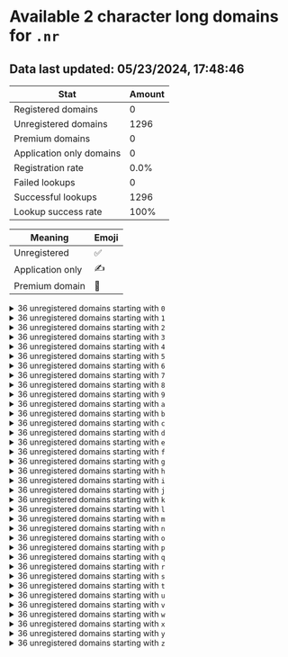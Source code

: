 # Available 2 character long domains for `.nr`

## Data last updated: 05/23/2024, 17:48:46

|Stat|Amount|
|--|--|
|Registered domains|0|
|Unregistered domains|1296|
|Premium domains|0|
|Application only domains|0|
|Registration rate|0.0%|
|Failed lookups|0|
|Successful lookups|1296|
|Lookup success rate|100%|


|Meaning|Emoji|
|--|--|
|Unregistered|:white_check_mark:|
|Application only|:writing_hand:|
|Premium domain|:gem:|

<details>
<summary>36 unregistered domains starting with <bold><code>0</code></bold></summary>

|Type|Domain|
|--|--|
|:white_check_mark:|`00.nr`|
|:white_check_mark:|`01.nr`|
|:white_check_mark:|`02.nr`|
|:white_check_mark:|`03.nr`|
|:white_check_mark:|`04.nr`|
|:white_check_mark:|`05.nr`|
|:white_check_mark:|`06.nr`|
|:white_check_mark:|`07.nr`|
|:white_check_mark:|`08.nr`|
|:white_check_mark:|`09.nr`|
|:white_check_mark:|`0a.nr`|
|:white_check_mark:|`0b.nr`|
|:white_check_mark:|`0c.nr`|
|:white_check_mark:|`0d.nr`|
|:white_check_mark:|`0e.nr`|
|:white_check_mark:|`0f.nr`|
|:white_check_mark:|`0g.nr`|
|:white_check_mark:|`0h.nr`|
|:white_check_mark:|`0i.nr`|
|:white_check_mark:|`0j.nr`|
|:white_check_mark:|`0k.nr`|
|:white_check_mark:|`0l.nr`|
|:white_check_mark:|`0m.nr`|
|:white_check_mark:|`0n.nr`|
|:white_check_mark:|`0o.nr`|
|:white_check_mark:|`0p.nr`|
|:white_check_mark:|`0q.nr`|
|:white_check_mark:|`0r.nr`|
|:white_check_mark:|`0s.nr`|
|:white_check_mark:|`0t.nr`|
|:white_check_mark:|`0u.nr`|
|:white_check_mark:|`0v.nr`|
|:white_check_mark:|`0w.nr`|
|:white_check_mark:|`0x.nr`|
|:white_check_mark:|`0y.nr`|
|:white_check_mark:|`0z.nr`|
</details>
<details>
<summary>36 unregistered domains starting with <bold><code>1</code></bold></summary>

|Type|Domain|
|--|--|
|:white_check_mark:|`10.nr`|
|:white_check_mark:|`11.nr`|
|:white_check_mark:|`12.nr`|
|:white_check_mark:|`13.nr`|
|:white_check_mark:|`14.nr`|
|:white_check_mark:|`15.nr`|
|:white_check_mark:|`16.nr`|
|:white_check_mark:|`17.nr`|
|:white_check_mark:|`18.nr`|
|:white_check_mark:|`19.nr`|
|:white_check_mark:|`1a.nr`|
|:white_check_mark:|`1b.nr`|
|:white_check_mark:|`1c.nr`|
|:white_check_mark:|`1d.nr`|
|:white_check_mark:|`1e.nr`|
|:white_check_mark:|`1f.nr`|
|:white_check_mark:|`1g.nr`|
|:white_check_mark:|`1h.nr`|
|:white_check_mark:|`1i.nr`|
|:white_check_mark:|`1j.nr`|
|:white_check_mark:|`1k.nr`|
|:white_check_mark:|`1l.nr`|
|:white_check_mark:|`1m.nr`|
|:white_check_mark:|`1n.nr`|
|:white_check_mark:|`1o.nr`|
|:white_check_mark:|`1p.nr`|
|:white_check_mark:|`1q.nr`|
|:white_check_mark:|`1r.nr`|
|:white_check_mark:|`1s.nr`|
|:white_check_mark:|`1t.nr`|
|:white_check_mark:|`1u.nr`|
|:white_check_mark:|`1v.nr`|
|:white_check_mark:|`1w.nr`|
|:white_check_mark:|`1x.nr`|
|:white_check_mark:|`1y.nr`|
|:white_check_mark:|`1z.nr`|
</details>
<details>
<summary>36 unregistered domains starting with <bold><code>2</code></bold></summary>

|Type|Domain|
|--|--|
|:white_check_mark:|`20.nr`|
|:white_check_mark:|`21.nr`|
|:white_check_mark:|`22.nr`|
|:white_check_mark:|`23.nr`|
|:white_check_mark:|`24.nr`|
|:white_check_mark:|`25.nr`|
|:white_check_mark:|`26.nr`|
|:white_check_mark:|`27.nr`|
|:white_check_mark:|`28.nr`|
|:white_check_mark:|`29.nr`|
|:white_check_mark:|`2a.nr`|
|:white_check_mark:|`2b.nr`|
|:white_check_mark:|`2c.nr`|
|:white_check_mark:|`2d.nr`|
|:white_check_mark:|`2e.nr`|
|:white_check_mark:|`2f.nr`|
|:white_check_mark:|`2g.nr`|
|:white_check_mark:|`2h.nr`|
|:white_check_mark:|`2i.nr`|
|:white_check_mark:|`2j.nr`|
|:white_check_mark:|`2k.nr`|
|:white_check_mark:|`2l.nr`|
|:white_check_mark:|`2m.nr`|
|:white_check_mark:|`2n.nr`|
|:white_check_mark:|`2o.nr`|
|:white_check_mark:|`2p.nr`|
|:white_check_mark:|`2q.nr`|
|:white_check_mark:|`2r.nr`|
|:white_check_mark:|`2s.nr`|
|:white_check_mark:|`2t.nr`|
|:white_check_mark:|`2u.nr`|
|:white_check_mark:|`2v.nr`|
|:white_check_mark:|`2w.nr`|
|:white_check_mark:|`2x.nr`|
|:white_check_mark:|`2y.nr`|
|:white_check_mark:|`2z.nr`|
</details>
<details>
<summary>36 unregistered domains starting with <bold><code>3</code></bold></summary>

|Type|Domain|
|--|--|
|:white_check_mark:|`30.nr`|
|:white_check_mark:|`31.nr`|
|:white_check_mark:|`32.nr`|
|:white_check_mark:|`33.nr`|
|:white_check_mark:|`34.nr`|
|:white_check_mark:|`35.nr`|
|:white_check_mark:|`36.nr`|
|:white_check_mark:|`37.nr`|
|:white_check_mark:|`38.nr`|
|:white_check_mark:|`39.nr`|
|:white_check_mark:|`3a.nr`|
|:white_check_mark:|`3b.nr`|
|:white_check_mark:|`3c.nr`|
|:white_check_mark:|`3d.nr`|
|:white_check_mark:|`3e.nr`|
|:white_check_mark:|`3f.nr`|
|:white_check_mark:|`3g.nr`|
|:white_check_mark:|`3h.nr`|
|:white_check_mark:|`3i.nr`|
|:white_check_mark:|`3j.nr`|
|:white_check_mark:|`3k.nr`|
|:white_check_mark:|`3l.nr`|
|:white_check_mark:|`3m.nr`|
|:white_check_mark:|`3n.nr`|
|:white_check_mark:|`3o.nr`|
|:white_check_mark:|`3p.nr`|
|:white_check_mark:|`3q.nr`|
|:white_check_mark:|`3r.nr`|
|:white_check_mark:|`3s.nr`|
|:white_check_mark:|`3t.nr`|
|:white_check_mark:|`3u.nr`|
|:white_check_mark:|`3v.nr`|
|:white_check_mark:|`3w.nr`|
|:white_check_mark:|`3x.nr`|
|:white_check_mark:|`3y.nr`|
|:white_check_mark:|`3z.nr`|
</details>
<details>
<summary>36 unregistered domains starting with <bold><code>4</code></bold></summary>

|Type|Domain|
|--|--|
|:white_check_mark:|`40.nr`|
|:white_check_mark:|`41.nr`|
|:white_check_mark:|`42.nr`|
|:white_check_mark:|`43.nr`|
|:white_check_mark:|`44.nr`|
|:white_check_mark:|`45.nr`|
|:white_check_mark:|`46.nr`|
|:white_check_mark:|`47.nr`|
|:white_check_mark:|`48.nr`|
|:white_check_mark:|`49.nr`|
|:white_check_mark:|`4a.nr`|
|:white_check_mark:|`4b.nr`|
|:white_check_mark:|`4c.nr`|
|:white_check_mark:|`4d.nr`|
|:white_check_mark:|`4e.nr`|
|:white_check_mark:|`4f.nr`|
|:white_check_mark:|`4g.nr`|
|:white_check_mark:|`4h.nr`|
|:white_check_mark:|`4i.nr`|
|:white_check_mark:|`4j.nr`|
|:white_check_mark:|`4k.nr`|
|:white_check_mark:|`4l.nr`|
|:white_check_mark:|`4m.nr`|
|:white_check_mark:|`4n.nr`|
|:white_check_mark:|`4o.nr`|
|:white_check_mark:|`4p.nr`|
|:white_check_mark:|`4q.nr`|
|:white_check_mark:|`4r.nr`|
|:white_check_mark:|`4s.nr`|
|:white_check_mark:|`4t.nr`|
|:white_check_mark:|`4u.nr`|
|:white_check_mark:|`4v.nr`|
|:white_check_mark:|`4w.nr`|
|:white_check_mark:|`4x.nr`|
|:white_check_mark:|`4y.nr`|
|:white_check_mark:|`4z.nr`|
</details>
<details>
<summary>36 unregistered domains starting with <bold><code>5</code></bold></summary>

|Type|Domain|
|--|--|
|:white_check_mark:|`50.nr`|
|:white_check_mark:|`51.nr`|
|:white_check_mark:|`52.nr`|
|:white_check_mark:|`53.nr`|
|:white_check_mark:|`54.nr`|
|:white_check_mark:|`55.nr`|
|:white_check_mark:|`56.nr`|
|:white_check_mark:|`57.nr`|
|:white_check_mark:|`58.nr`|
|:white_check_mark:|`59.nr`|
|:white_check_mark:|`5a.nr`|
|:white_check_mark:|`5b.nr`|
|:white_check_mark:|`5c.nr`|
|:white_check_mark:|`5d.nr`|
|:white_check_mark:|`5e.nr`|
|:white_check_mark:|`5f.nr`|
|:white_check_mark:|`5g.nr`|
|:white_check_mark:|`5h.nr`|
|:white_check_mark:|`5i.nr`|
|:white_check_mark:|`5j.nr`|
|:white_check_mark:|`5k.nr`|
|:white_check_mark:|`5l.nr`|
|:white_check_mark:|`5m.nr`|
|:white_check_mark:|`5n.nr`|
|:white_check_mark:|`5o.nr`|
|:white_check_mark:|`5p.nr`|
|:white_check_mark:|`5q.nr`|
|:white_check_mark:|`5r.nr`|
|:white_check_mark:|`5s.nr`|
|:white_check_mark:|`5t.nr`|
|:white_check_mark:|`5u.nr`|
|:white_check_mark:|`5v.nr`|
|:white_check_mark:|`5w.nr`|
|:white_check_mark:|`5x.nr`|
|:white_check_mark:|`5y.nr`|
|:white_check_mark:|`5z.nr`|
</details>
<details>
<summary>36 unregistered domains starting with <bold><code>6</code></bold></summary>

|Type|Domain|
|--|--|
|:white_check_mark:|`60.nr`|
|:white_check_mark:|`61.nr`|
|:white_check_mark:|`62.nr`|
|:white_check_mark:|`63.nr`|
|:white_check_mark:|`64.nr`|
|:white_check_mark:|`65.nr`|
|:white_check_mark:|`66.nr`|
|:white_check_mark:|`67.nr`|
|:white_check_mark:|`68.nr`|
|:white_check_mark:|`69.nr`|
|:white_check_mark:|`6a.nr`|
|:white_check_mark:|`6b.nr`|
|:white_check_mark:|`6c.nr`|
|:white_check_mark:|`6d.nr`|
|:white_check_mark:|`6e.nr`|
|:white_check_mark:|`6f.nr`|
|:white_check_mark:|`6g.nr`|
|:white_check_mark:|`6h.nr`|
|:white_check_mark:|`6i.nr`|
|:white_check_mark:|`6j.nr`|
|:white_check_mark:|`6k.nr`|
|:white_check_mark:|`6l.nr`|
|:white_check_mark:|`6m.nr`|
|:white_check_mark:|`6n.nr`|
|:white_check_mark:|`6o.nr`|
|:white_check_mark:|`6p.nr`|
|:white_check_mark:|`6q.nr`|
|:white_check_mark:|`6r.nr`|
|:white_check_mark:|`6s.nr`|
|:white_check_mark:|`6t.nr`|
|:white_check_mark:|`6u.nr`|
|:white_check_mark:|`6v.nr`|
|:white_check_mark:|`6w.nr`|
|:white_check_mark:|`6x.nr`|
|:white_check_mark:|`6y.nr`|
|:white_check_mark:|`6z.nr`|
</details>
<details>
<summary>36 unregistered domains starting with <bold><code>7</code></bold></summary>

|Type|Domain|
|--|--|
|:white_check_mark:|`70.nr`|
|:white_check_mark:|`71.nr`|
|:white_check_mark:|`72.nr`|
|:white_check_mark:|`73.nr`|
|:white_check_mark:|`74.nr`|
|:white_check_mark:|`75.nr`|
|:white_check_mark:|`76.nr`|
|:white_check_mark:|`77.nr`|
|:white_check_mark:|`78.nr`|
|:white_check_mark:|`79.nr`|
|:white_check_mark:|`7a.nr`|
|:white_check_mark:|`7b.nr`|
|:white_check_mark:|`7c.nr`|
|:white_check_mark:|`7d.nr`|
|:white_check_mark:|`7e.nr`|
|:white_check_mark:|`7f.nr`|
|:white_check_mark:|`7g.nr`|
|:white_check_mark:|`7h.nr`|
|:white_check_mark:|`7i.nr`|
|:white_check_mark:|`7j.nr`|
|:white_check_mark:|`7k.nr`|
|:white_check_mark:|`7l.nr`|
|:white_check_mark:|`7m.nr`|
|:white_check_mark:|`7n.nr`|
|:white_check_mark:|`7o.nr`|
|:white_check_mark:|`7p.nr`|
|:white_check_mark:|`7q.nr`|
|:white_check_mark:|`7r.nr`|
|:white_check_mark:|`7s.nr`|
|:white_check_mark:|`7t.nr`|
|:white_check_mark:|`7u.nr`|
|:white_check_mark:|`7v.nr`|
|:white_check_mark:|`7w.nr`|
|:white_check_mark:|`7x.nr`|
|:white_check_mark:|`7y.nr`|
|:white_check_mark:|`7z.nr`|
</details>
<details>
<summary>36 unregistered domains starting with <bold><code>8</code></bold></summary>

|Type|Domain|
|--|--|
|:white_check_mark:|`80.nr`|
|:white_check_mark:|`81.nr`|
|:white_check_mark:|`82.nr`|
|:white_check_mark:|`83.nr`|
|:white_check_mark:|`84.nr`|
|:white_check_mark:|`85.nr`|
|:white_check_mark:|`86.nr`|
|:white_check_mark:|`87.nr`|
|:white_check_mark:|`88.nr`|
|:white_check_mark:|`89.nr`|
|:white_check_mark:|`8a.nr`|
|:white_check_mark:|`8b.nr`|
|:white_check_mark:|`8c.nr`|
|:white_check_mark:|`8d.nr`|
|:white_check_mark:|`8e.nr`|
|:white_check_mark:|`8f.nr`|
|:white_check_mark:|`8g.nr`|
|:white_check_mark:|`8h.nr`|
|:white_check_mark:|`8i.nr`|
|:white_check_mark:|`8j.nr`|
|:white_check_mark:|`8k.nr`|
|:white_check_mark:|`8l.nr`|
|:white_check_mark:|`8m.nr`|
|:white_check_mark:|`8n.nr`|
|:white_check_mark:|`8o.nr`|
|:white_check_mark:|`8p.nr`|
|:white_check_mark:|`8q.nr`|
|:white_check_mark:|`8r.nr`|
|:white_check_mark:|`8s.nr`|
|:white_check_mark:|`8t.nr`|
|:white_check_mark:|`8u.nr`|
|:white_check_mark:|`8v.nr`|
|:white_check_mark:|`8w.nr`|
|:white_check_mark:|`8x.nr`|
|:white_check_mark:|`8y.nr`|
|:white_check_mark:|`8z.nr`|
</details>
<details>
<summary>36 unregistered domains starting with <bold><code>9</code></bold></summary>

|Type|Domain|
|--|--|
|:white_check_mark:|`90.nr`|
|:white_check_mark:|`91.nr`|
|:white_check_mark:|`92.nr`|
|:white_check_mark:|`93.nr`|
|:white_check_mark:|`94.nr`|
|:white_check_mark:|`95.nr`|
|:white_check_mark:|`96.nr`|
|:white_check_mark:|`97.nr`|
|:white_check_mark:|`98.nr`|
|:white_check_mark:|`99.nr`|
|:white_check_mark:|`9a.nr`|
|:white_check_mark:|`9b.nr`|
|:white_check_mark:|`9c.nr`|
|:white_check_mark:|`9d.nr`|
|:white_check_mark:|`9e.nr`|
|:white_check_mark:|`9f.nr`|
|:white_check_mark:|`9g.nr`|
|:white_check_mark:|`9h.nr`|
|:white_check_mark:|`9i.nr`|
|:white_check_mark:|`9j.nr`|
|:white_check_mark:|`9k.nr`|
|:white_check_mark:|`9l.nr`|
|:white_check_mark:|`9m.nr`|
|:white_check_mark:|`9n.nr`|
|:white_check_mark:|`9o.nr`|
|:white_check_mark:|`9p.nr`|
|:white_check_mark:|`9q.nr`|
|:white_check_mark:|`9r.nr`|
|:white_check_mark:|`9s.nr`|
|:white_check_mark:|`9t.nr`|
|:white_check_mark:|`9u.nr`|
|:white_check_mark:|`9v.nr`|
|:white_check_mark:|`9w.nr`|
|:white_check_mark:|`9x.nr`|
|:white_check_mark:|`9y.nr`|
|:white_check_mark:|`9z.nr`|
</details>
<details>
<summary>36 unregistered domains starting with <bold><code>a</code></bold></summary>

|Type|Domain|
|--|--|
|:white_check_mark:|`a0.nr`|
|:white_check_mark:|`a1.nr`|
|:white_check_mark:|`a2.nr`|
|:white_check_mark:|`a3.nr`|
|:white_check_mark:|`a4.nr`|
|:white_check_mark:|`a5.nr`|
|:white_check_mark:|`a6.nr`|
|:white_check_mark:|`a7.nr`|
|:white_check_mark:|`a8.nr`|
|:white_check_mark:|`a9.nr`|
|:white_check_mark:|`aa.nr`|
|:white_check_mark:|`ab.nr`|
|:white_check_mark:|`ac.nr`|
|:white_check_mark:|`ad.nr`|
|:white_check_mark:|`ae.nr`|
|:white_check_mark:|`af.nr`|
|:white_check_mark:|`ag.nr`|
|:white_check_mark:|`ah.nr`|
|:white_check_mark:|`ai.nr`|
|:white_check_mark:|`aj.nr`|
|:white_check_mark:|`ak.nr`|
|:white_check_mark:|`al.nr`|
|:white_check_mark:|`am.nr`|
|:white_check_mark:|`an.nr`|
|:white_check_mark:|`ao.nr`|
|:white_check_mark:|`ap.nr`|
|:white_check_mark:|`aq.nr`|
|:white_check_mark:|`ar.nr`|
|:white_check_mark:|`as.nr`|
|:white_check_mark:|`at.nr`|
|:white_check_mark:|`au.nr`|
|:white_check_mark:|`av.nr`|
|:white_check_mark:|`aw.nr`|
|:white_check_mark:|`ax.nr`|
|:white_check_mark:|`ay.nr`|
|:white_check_mark:|`az.nr`|
</details>
<details>
<summary>36 unregistered domains starting with <bold><code>b</code></bold></summary>

|Type|Domain|
|--|--|
|:white_check_mark:|`b0.nr`|
|:white_check_mark:|`b1.nr`|
|:white_check_mark:|`b2.nr`|
|:white_check_mark:|`b3.nr`|
|:white_check_mark:|`b4.nr`|
|:white_check_mark:|`b5.nr`|
|:white_check_mark:|`b6.nr`|
|:white_check_mark:|`b7.nr`|
|:white_check_mark:|`b8.nr`|
|:white_check_mark:|`b9.nr`|
|:white_check_mark:|`ba.nr`|
|:white_check_mark:|`bb.nr`|
|:white_check_mark:|`bc.nr`|
|:white_check_mark:|`bd.nr`|
|:white_check_mark:|`be.nr`|
|:white_check_mark:|`bf.nr`|
|:white_check_mark:|`bg.nr`|
|:white_check_mark:|`bh.nr`|
|:white_check_mark:|`bi.nr`|
|:white_check_mark:|`bj.nr`|
|:white_check_mark:|`bk.nr`|
|:white_check_mark:|`bl.nr`|
|:white_check_mark:|`bm.nr`|
|:white_check_mark:|`bn.nr`|
|:white_check_mark:|`bo.nr`|
|:white_check_mark:|`bp.nr`|
|:white_check_mark:|`bq.nr`|
|:white_check_mark:|`br.nr`|
|:white_check_mark:|`bs.nr`|
|:white_check_mark:|`bt.nr`|
|:white_check_mark:|`bu.nr`|
|:white_check_mark:|`bv.nr`|
|:white_check_mark:|`bw.nr`|
|:white_check_mark:|`bx.nr`|
|:white_check_mark:|`by.nr`|
|:white_check_mark:|`bz.nr`|
</details>
<details>
<summary>36 unregistered domains starting with <bold><code>c</code></bold></summary>

|Type|Domain|
|--|--|
|:white_check_mark:|`c0.nr`|
|:white_check_mark:|`c1.nr`|
|:white_check_mark:|`c2.nr`|
|:white_check_mark:|`c3.nr`|
|:white_check_mark:|`c4.nr`|
|:white_check_mark:|`c5.nr`|
|:white_check_mark:|`c6.nr`|
|:white_check_mark:|`c7.nr`|
|:white_check_mark:|`c8.nr`|
|:white_check_mark:|`c9.nr`|
|:white_check_mark:|`ca.nr`|
|:white_check_mark:|`cb.nr`|
|:white_check_mark:|`cc.nr`|
|:white_check_mark:|`cd.nr`|
|:white_check_mark:|`ce.nr`|
|:white_check_mark:|`cf.nr`|
|:white_check_mark:|`cg.nr`|
|:white_check_mark:|`ch.nr`|
|:white_check_mark:|`ci.nr`|
|:white_check_mark:|`cj.nr`|
|:white_check_mark:|`ck.nr`|
|:white_check_mark:|`cl.nr`|
|:white_check_mark:|`cm.nr`|
|:white_check_mark:|`cn.nr`|
|:white_check_mark:|`co.nr`|
|:white_check_mark:|`cp.nr`|
|:white_check_mark:|`cq.nr`|
|:white_check_mark:|`cr.nr`|
|:white_check_mark:|`cs.nr`|
|:white_check_mark:|`ct.nr`|
|:white_check_mark:|`cu.nr`|
|:white_check_mark:|`cv.nr`|
|:white_check_mark:|`cw.nr`|
|:white_check_mark:|`cx.nr`|
|:white_check_mark:|`cy.nr`|
|:white_check_mark:|`cz.nr`|
</details>
<details>
<summary>36 unregistered domains starting with <bold><code>d</code></bold></summary>

|Type|Domain|
|--|--|
|:white_check_mark:|`d0.nr`|
|:white_check_mark:|`d1.nr`|
|:white_check_mark:|`d2.nr`|
|:white_check_mark:|`d3.nr`|
|:white_check_mark:|`d4.nr`|
|:white_check_mark:|`d5.nr`|
|:white_check_mark:|`d6.nr`|
|:white_check_mark:|`d7.nr`|
|:white_check_mark:|`d8.nr`|
|:white_check_mark:|`d9.nr`|
|:white_check_mark:|`da.nr`|
|:white_check_mark:|`db.nr`|
|:white_check_mark:|`dc.nr`|
|:white_check_mark:|`dd.nr`|
|:white_check_mark:|`de.nr`|
|:white_check_mark:|`df.nr`|
|:white_check_mark:|`dg.nr`|
|:white_check_mark:|`dh.nr`|
|:white_check_mark:|`di.nr`|
|:white_check_mark:|`dj.nr`|
|:white_check_mark:|`dk.nr`|
|:white_check_mark:|`dl.nr`|
|:white_check_mark:|`dm.nr`|
|:white_check_mark:|`dn.nr`|
|:white_check_mark:|`do.nr`|
|:white_check_mark:|`dp.nr`|
|:white_check_mark:|`dq.nr`|
|:white_check_mark:|`dr.nr`|
|:white_check_mark:|`ds.nr`|
|:white_check_mark:|`dt.nr`|
|:white_check_mark:|`du.nr`|
|:white_check_mark:|`dv.nr`|
|:white_check_mark:|`dw.nr`|
|:white_check_mark:|`dx.nr`|
|:white_check_mark:|`dy.nr`|
|:white_check_mark:|`dz.nr`|
</details>
<details>
<summary>36 unregistered domains starting with <bold><code>e</code></bold></summary>

|Type|Domain|
|--|--|
|:white_check_mark:|`e0.nr`|
|:white_check_mark:|`e1.nr`|
|:white_check_mark:|`e2.nr`|
|:white_check_mark:|`e3.nr`|
|:white_check_mark:|`e4.nr`|
|:white_check_mark:|`e5.nr`|
|:white_check_mark:|`e6.nr`|
|:white_check_mark:|`e7.nr`|
|:white_check_mark:|`e8.nr`|
|:white_check_mark:|`e9.nr`|
|:white_check_mark:|`ea.nr`|
|:white_check_mark:|`eb.nr`|
|:white_check_mark:|`ec.nr`|
|:white_check_mark:|`ed.nr`|
|:white_check_mark:|`ee.nr`|
|:white_check_mark:|`ef.nr`|
|:white_check_mark:|`eg.nr`|
|:white_check_mark:|`eh.nr`|
|:white_check_mark:|`ei.nr`|
|:white_check_mark:|`ej.nr`|
|:white_check_mark:|`ek.nr`|
|:white_check_mark:|`el.nr`|
|:white_check_mark:|`em.nr`|
|:white_check_mark:|`en.nr`|
|:white_check_mark:|`eo.nr`|
|:white_check_mark:|`ep.nr`|
|:white_check_mark:|`eq.nr`|
|:white_check_mark:|`er.nr`|
|:white_check_mark:|`es.nr`|
|:white_check_mark:|`et.nr`|
|:white_check_mark:|`eu.nr`|
|:white_check_mark:|`ev.nr`|
|:white_check_mark:|`ew.nr`|
|:white_check_mark:|`ex.nr`|
|:white_check_mark:|`ey.nr`|
|:white_check_mark:|`ez.nr`|
</details>
<details>
<summary>36 unregistered domains starting with <bold><code>f</code></bold></summary>

|Type|Domain|
|--|--|
|:white_check_mark:|`f0.nr`|
|:white_check_mark:|`f1.nr`|
|:white_check_mark:|`f2.nr`|
|:white_check_mark:|`f3.nr`|
|:white_check_mark:|`f4.nr`|
|:white_check_mark:|`f5.nr`|
|:white_check_mark:|`f6.nr`|
|:white_check_mark:|`f7.nr`|
|:white_check_mark:|`f8.nr`|
|:white_check_mark:|`f9.nr`|
|:white_check_mark:|`fa.nr`|
|:white_check_mark:|`fb.nr`|
|:white_check_mark:|`fc.nr`|
|:white_check_mark:|`fd.nr`|
|:white_check_mark:|`fe.nr`|
|:white_check_mark:|`ff.nr`|
|:white_check_mark:|`fg.nr`|
|:white_check_mark:|`fh.nr`|
|:white_check_mark:|`fi.nr`|
|:white_check_mark:|`fj.nr`|
|:white_check_mark:|`fk.nr`|
|:white_check_mark:|`fl.nr`|
|:white_check_mark:|`fm.nr`|
|:white_check_mark:|`fn.nr`|
|:white_check_mark:|`fo.nr`|
|:white_check_mark:|`fp.nr`|
|:white_check_mark:|`fq.nr`|
|:white_check_mark:|`fr.nr`|
|:white_check_mark:|`fs.nr`|
|:white_check_mark:|`ft.nr`|
|:white_check_mark:|`fu.nr`|
|:white_check_mark:|`fv.nr`|
|:white_check_mark:|`fw.nr`|
|:white_check_mark:|`fx.nr`|
|:white_check_mark:|`fy.nr`|
|:white_check_mark:|`fz.nr`|
</details>
<details>
<summary>36 unregistered domains starting with <bold><code>g</code></bold></summary>

|Type|Domain|
|--|--|
|:white_check_mark:|`g0.nr`|
|:white_check_mark:|`g1.nr`|
|:white_check_mark:|`g2.nr`|
|:white_check_mark:|`g3.nr`|
|:white_check_mark:|`g4.nr`|
|:white_check_mark:|`g5.nr`|
|:white_check_mark:|`g6.nr`|
|:white_check_mark:|`g7.nr`|
|:white_check_mark:|`g8.nr`|
|:white_check_mark:|`g9.nr`|
|:white_check_mark:|`ga.nr`|
|:white_check_mark:|`gb.nr`|
|:white_check_mark:|`gc.nr`|
|:white_check_mark:|`gd.nr`|
|:white_check_mark:|`ge.nr`|
|:white_check_mark:|`gf.nr`|
|:white_check_mark:|`gg.nr`|
|:white_check_mark:|`gh.nr`|
|:white_check_mark:|`gi.nr`|
|:white_check_mark:|`gj.nr`|
|:white_check_mark:|`gk.nr`|
|:white_check_mark:|`gl.nr`|
|:white_check_mark:|`gm.nr`|
|:white_check_mark:|`gn.nr`|
|:white_check_mark:|`go.nr`|
|:white_check_mark:|`gp.nr`|
|:white_check_mark:|`gq.nr`|
|:white_check_mark:|`gr.nr`|
|:white_check_mark:|`gs.nr`|
|:white_check_mark:|`gt.nr`|
|:white_check_mark:|`gu.nr`|
|:white_check_mark:|`gv.nr`|
|:white_check_mark:|`gw.nr`|
|:white_check_mark:|`gx.nr`|
|:white_check_mark:|`gy.nr`|
|:white_check_mark:|`gz.nr`|
</details>
<details>
<summary>36 unregistered domains starting with <bold><code>h</code></bold></summary>

|Type|Domain|
|--|--|
|:white_check_mark:|`h0.nr`|
|:white_check_mark:|`h1.nr`|
|:white_check_mark:|`h2.nr`|
|:white_check_mark:|`h3.nr`|
|:white_check_mark:|`h4.nr`|
|:white_check_mark:|`h5.nr`|
|:white_check_mark:|`h6.nr`|
|:white_check_mark:|`h7.nr`|
|:white_check_mark:|`h8.nr`|
|:white_check_mark:|`h9.nr`|
|:white_check_mark:|`ha.nr`|
|:white_check_mark:|`hb.nr`|
|:white_check_mark:|`hc.nr`|
|:white_check_mark:|`hd.nr`|
|:white_check_mark:|`he.nr`|
|:white_check_mark:|`hf.nr`|
|:white_check_mark:|`hg.nr`|
|:white_check_mark:|`hh.nr`|
|:white_check_mark:|`hi.nr`|
|:white_check_mark:|`hj.nr`|
|:white_check_mark:|`hk.nr`|
|:white_check_mark:|`hl.nr`|
|:white_check_mark:|`hm.nr`|
|:white_check_mark:|`hn.nr`|
|:white_check_mark:|`ho.nr`|
|:white_check_mark:|`hp.nr`|
|:white_check_mark:|`hq.nr`|
|:white_check_mark:|`hr.nr`|
|:white_check_mark:|`hs.nr`|
|:white_check_mark:|`ht.nr`|
|:white_check_mark:|`hu.nr`|
|:white_check_mark:|`hv.nr`|
|:white_check_mark:|`hw.nr`|
|:white_check_mark:|`hx.nr`|
|:white_check_mark:|`hy.nr`|
|:white_check_mark:|`hz.nr`|
</details>
<details>
<summary>36 unregistered domains starting with <bold><code>i</code></bold></summary>

|Type|Domain|
|--|--|
|:white_check_mark:|`i0.nr`|
|:white_check_mark:|`i1.nr`|
|:white_check_mark:|`i2.nr`|
|:white_check_mark:|`i3.nr`|
|:white_check_mark:|`i4.nr`|
|:white_check_mark:|`i5.nr`|
|:white_check_mark:|`i6.nr`|
|:white_check_mark:|`i7.nr`|
|:white_check_mark:|`i8.nr`|
|:white_check_mark:|`i9.nr`|
|:white_check_mark:|`ia.nr`|
|:white_check_mark:|`ib.nr`|
|:white_check_mark:|`ic.nr`|
|:white_check_mark:|`id.nr`|
|:white_check_mark:|`ie.nr`|
|:white_check_mark:|`if.nr`|
|:white_check_mark:|`ig.nr`|
|:white_check_mark:|`ih.nr`|
|:white_check_mark:|`ii.nr`|
|:white_check_mark:|`ij.nr`|
|:white_check_mark:|`ik.nr`|
|:white_check_mark:|`il.nr`|
|:white_check_mark:|`im.nr`|
|:white_check_mark:|`in.nr`|
|:white_check_mark:|`io.nr`|
|:white_check_mark:|`ip.nr`|
|:white_check_mark:|`iq.nr`|
|:white_check_mark:|`ir.nr`|
|:white_check_mark:|`is.nr`|
|:white_check_mark:|`it.nr`|
|:white_check_mark:|`iu.nr`|
|:white_check_mark:|`iv.nr`|
|:white_check_mark:|`iw.nr`|
|:white_check_mark:|`ix.nr`|
|:white_check_mark:|`iy.nr`|
|:white_check_mark:|`iz.nr`|
</details>
<details>
<summary>36 unregistered domains starting with <bold><code>j</code></bold></summary>

|Type|Domain|
|--|--|
|:white_check_mark:|`j0.nr`|
|:white_check_mark:|`j1.nr`|
|:white_check_mark:|`j2.nr`|
|:white_check_mark:|`j3.nr`|
|:white_check_mark:|`j4.nr`|
|:white_check_mark:|`j5.nr`|
|:white_check_mark:|`j6.nr`|
|:white_check_mark:|`j7.nr`|
|:white_check_mark:|`j8.nr`|
|:white_check_mark:|`j9.nr`|
|:white_check_mark:|`ja.nr`|
|:white_check_mark:|`jb.nr`|
|:white_check_mark:|`jc.nr`|
|:white_check_mark:|`jd.nr`|
|:white_check_mark:|`je.nr`|
|:white_check_mark:|`jf.nr`|
|:white_check_mark:|`jg.nr`|
|:white_check_mark:|`jh.nr`|
|:white_check_mark:|`ji.nr`|
|:white_check_mark:|`jj.nr`|
|:white_check_mark:|`jk.nr`|
|:white_check_mark:|`jl.nr`|
|:white_check_mark:|`jm.nr`|
|:white_check_mark:|`jn.nr`|
|:white_check_mark:|`jo.nr`|
|:white_check_mark:|`jp.nr`|
|:white_check_mark:|`jq.nr`|
|:white_check_mark:|`jr.nr`|
|:white_check_mark:|`js.nr`|
|:white_check_mark:|`jt.nr`|
|:white_check_mark:|`ju.nr`|
|:white_check_mark:|`jv.nr`|
|:white_check_mark:|`jw.nr`|
|:white_check_mark:|`jx.nr`|
|:white_check_mark:|`jy.nr`|
|:white_check_mark:|`jz.nr`|
</details>
<details>
<summary>36 unregistered domains starting with <bold><code>k</code></bold></summary>

|Type|Domain|
|--|--|
|:white_check_mark:|`k0.nr`|
|:white_check_mark:|`k1.nr`|
|:white_check_mark:|`k2.nr`|
|:white_check_mark:|`k3.nr`|
|:white_check_mark:|`k4.nr`|
|:white_check_mark:|`k5.nr`|
|:white_check_mark:|`k6.nr`|
|:white_check_mark:|`k7.nr`|
|:white_check_mark:|`k8.nr`|
|:white_check_mark:|`k9.nr`|
|:white_check_mark:|`ka.nr`|
|:white_check_mark:|`kb.nr`|
|:white_check_mark:|`kc.nr`|
|:white_check_mark:|`kd.nr`|
|:white_check_mark:|`ke.nr`|
|:white_check_mark:|`kf.nr`|
|:white_check_mark:|`kg.nr`|
|:white_check_mark:|`kh.nr`|
|:white_check_mark:|`ki.nr`|
|:white_check_mark:|`kj.nr`|
|:white_check_mark:|`kk.nr`|
|:white_check_mark:|`kl.nr`|
|:white_check_mark:|`km.nr`|
|:white_check_mark:|`kn.nr`|
|:white_check_mark:|`ko.nr`|
|:white_check_mark:|`kp.nr`|
|:white_check_mark:|`kq.nr`|
|:white_check_mark:|`kr.nr`|
|:white_check_mark:|`ks.nr`|
|:white_check_mark:|`kt.nr`|
|:white_check_mark:|`ku.nr`|
|:white_check_mark:|`kv.nr`|
|:white_check_mark:|`kw.nr`|
|:white_check_mark:|`kx.nr`|
|:white_check_mark:|`ky.nr`|
|:white_check_mark:|`kz.nr`|
</details>
<details>
<summary>36 unregistered domains starting with <bold><code>l</code></bold></summary>

|Type|Domain|
|--|--|
|:white_check_mark:|`l0.nr`|
|:white_check_mark:|`l1.nr`|
|:white_check_mark:|`l2.nr`|
|:white_check_mark:|`l3.nr`|
|:white_check_mark:|`l4.nr`|
|:white_check_mark:|`l5.nr`|
|:white_check_mark:|`l6.nr`|
|:white_check_mark:|`l7.nr`|
|:white_check_mark:|`l8.nr`|
|:white_check_mark:|`l9.nr`|
|:white_check_mark:|`la.nr`|
|:white_check_mark:|`lb.nr`|
|:white_check_mark:|`lc.nr`|
|:white_check_mark:|`ld.nr`|
|:white_check_mark:|`le.nr`|
|:white_check_mark:|`lf.nr`|
|:white_check_mark:|`lg.nr`|
|:white_check_mark:|`lh.nr`|
|:white_check_mark:|`li.nr`|
|:white_check_mark:|`lj.nr`|
|:white_check_mark:|`lk.nr`|
|:white_check_mark:|`ll.nr`|
|:white_check_mark:|`lm.nr`|
|:white_check_mark:|`ln.nr`|
|:white_check_mark:|`lo.nr`|
|:white_check_mark:|`lp.nr`|
|:white_check_mark:|`lq.nr`|
|:white_check_mark:|`lr.nr`|
|:white_check_mark:|`ls.nr`|
|:white_check_mark:|`lt.nr`|
|:white_check_mark:|`lu.nr`|
|:white_check_mark:|`lv.nr`|
|:white_check_mark:|`lw.nr`|
|:white_check_mark:|`lx.nr`|
|:white_check_mark:|`ly.nr`|
|:white_check_mark:|`lz.nr`|
</details>
<details>
<summary>36 unregistered domains starting with <bold><code>m</code></bold></summary>

|Type|Domain|
|--|--|
|:white_check_mark:|`m0.nr`|
|:white_check_mark:|`m1.nr`|
|:white_check_mark:|`m2.nr`|
|:white_check_mark:|`m3.nr`|
|:white_check_mark:|`m4.nr`|
|:white_check_mark:|`m5.nr`|
|:white_check_mark:|`m6.nr`|
|:white_check_mark:|`m7.nr`|
|:white_check_mark:|`m8.nr`|
|:white_check_mark:|`m9.nr`|
|:white_check_mark:|`ma.nr`|
|:white_check_mark:|`mb.nr`|
|:white_check_mark:|`mc.nr`|
|:white_check_mark:|`md.nr`|
|:white_check_mark:|`me.nr`|
|:white_check_mark:|`mf.nr`|
|:white_check_mark:|`mg.nr`|
|:white_check_mark:|`mh.nr`|
|:white_check_mark:|`mi.nr`|
|:white_check_mark:|`mj.nr`|
|:white_check_mark:|`mk.nr`|
|:white_check_mark:|`ml.nr`|
|:white_check_mark:|`mm.nr`|
|:white_check_mark:|`mn.nr`|
|:white_check_mark:|`mo.nr`|
|:white_check_mark:|`mp.nr`|
|:white_check_mark:|`mq.nr`|
|:white_check_mark:|`mr.nr`|
|:white_check_mark:|`ms.nr`|
|:white_check_mark:|`mt.nr`|
|:white_check_mark:|`mu.nr`|
|:white_check_mark:|`mv.nr`|
|:white_check_mark:|`mw.nr`|
|:white_check_mark:|`mx.nr`|
|:white_check_mark:|`my.nr`|
|:white_check_mark:|`mz.nr`|
</details>
<details>
<summary>36 unregistered domains starting with <bold><code>n</code></bold></summary>

|Type|Domain|
|--|--|
|:white_check_mark:|`n0.nr`|
|:white_check_mark:|`n1.nr`|
|:white_check_mark:|`n2.nr`|
|:white_check_mark:|`n3.nr`|
|:white_check_mark:|`n4.nr`|
|:white_check_mark:|`n5.nr`|
|:white_check_mark:|`n6.nr`|
|:white_check_mark:|`n7.nr`|
|:white_check_mark:|`n8.nr`|
|:white_check_mark:|`n9.nr`|
|:white_check_mark:|`na.nr`|
|:white_check_mark:|`nb.nr`|
|:white_check_mark:|`nc.nr`|
|:white_check_mark:|`nd.nr`|
|:white_check_mark:|`ne.nr`|
|:white_check_mark:|`nf.nr`|
|:white_check_mark:|`ng.nr`|
|:white_check_mark:|`nh.nr`|
|:white_check_mark:|`ni.nr`|
|:white_check_mark:|`nj.nr`|
|:white_check_mark:|`nk.nr`|
|:white_check_mark:|`nl.nr`|
|:white_check_mark:|`nm.nr`|
|:white_check_mark:|`nn.nr`|
|:white_check_mark:|`no.nr`|
|:white_check_mark:|`np.nr`|
|:white_check_mark:|`nq.nr`|
|:white_check_mark:|`nr.nr`|
|:white_check_mark:|`ns.nr`|
|:white_check_mark:|`nt.nr`|
|:white_check_mark:|`nu.nr`|
|:white_check_mark:|`nv.nr`|
|:white_check_mark:|`nw.nr`|
|:white_check_mark:|`nx.nr`|
|:white_check_mark:|`ny.nr`|
|:white_check_mark:|`nz.nr`|
</details>
<details>
<summary>36 unregistered domains starting with <bold><code>o</code></bold></summary>

|Type|Domain|
|--|--|
|:white_check_mark:|`o0.nr`|
|:white_check_mark:|`o1.nr`|
|:white_check_mark:|`o2.nr`|
|:white_check_mark:|`o3.nr`|
|:white_check_mark:|`o4.nr`|
|:white_check_mark:|`o5.nr`|
|:white_check_mark:|`o6.nr`|
|:white_check_mark:|`o7.nr`|
|:white_check_mark:|`o8.nr`|
|:white_check_mark:|`o9.nr`|
|:white_check_mark:|`oa.nr`|
|:white_check_mark:|`ob.nr`|
|:white_check_mark:|`oc.nr`|
|:white_check_mark:|`od.nr`|
|:white_check_mark:|`oe.nr`|
|:white_check_mark:|`of.nr`|
|:white_check_mark:|`og.nr`|
|:white_check_mark:|`oh.nr`|
|:white_check_mark:|`oi.nr`|
|:white_check_mark:|`oj.nr`|
|:white_check_mark:|`ok.nr`|
|:white_check_mark:|`ol.nr`|
|:white_check_mark:|`om.nr`|
|:white_check_mark:|`on.nr`|
|:white_check_mark:|`oo.nr`|
|:white_check_mark:|`op.nr`|
|:white_check_mark:|`oq.nr`|
|:white_check_mark:|`or.nr`|
|:white_check_mark:|`os.nr`|
|:white_check_mark:|`ot.nr`|
|:white_check_mark:|`ou.nr`|
|:white_check_mark:|`ov.nr`|
|:white_check_mark:|`ow.nr`|
|:white_check_mark:|`ox.nr`|
|:white_check_mark:|`oy.nr`|
|:white_check_mark:|`oz.nr`|
</details>
<details>
<summary>36 unregistered domains starting with <bold><code>p</code></bold></summary>

|Type|Domain|
|--|--|
|:white_check_mark:|`p0.nr`|
|:white_check_mark:|`p1.nr`|
|:white_check_mark:|`p2.nr`|
|:white_check_mark:|`p3.nr`|
|:white_check_mark:|`p4.nr`|
|:white_check_mark:|`p5.nr`|
|:white_check_mark:|`p6.nr`|
|:white_check_mark:|`p7.nr`|
|:white_check_mark:|`p8.nr`|
|:white_check_mark:|`p9.nr`|
|:white_check_mark:|`pa.nr`|
|:white_check_mark:|`pb.nr`|
|:white_check_mark:|`pc.nr`|
|:white_check_mark:|`pd.nr`|
|:white_check_mark:|`pe.nr`|
|:white_check_mark:|`pf.nr`|
|:white_check_mark:|`pg.nr`|
|:white_check_mark:|`ph.nr`|
|:white_check_mark:|`pi.nr`|
|:white_check_mark:|`pj.nr`|
|:white_check_mark:|`pk.nr`|
|:white_check_mark:|`pl.nr`|
|:white_check_mark:|`pm.nr`|
|:white_check_mark:|`pn.nr`|
|:white_check_mark:|`po.nr`|
|:white_check_mark:|`pp.nr`|
|:white_check_mark:|`pq.nr`|
|:white_check_mark:|`pr.nr`|
|:white_check_mark:|`ps.nr`|
|:white_check_mark:|`pt.nr`|
|:white_check_mark:|`pu.nr`|
|:white_check_mark:|`pv.nr`|
|:white_check_mark:|`pw.nr`|
|:white_check_mark:|`px.nr`|
|:white_check_mark:|`py.nr`|
|:white_check_mark:|`pz.nr`|
</details>
<details>
<summary>36 unregistered domains starting with <bold><code>q</code></bold></summary>

|Type|Domain|
|--|--|
|:white_check_mark:|`q0.nr`|
|:white_check_mark:|`q1.nr`|
|:white_check_mark:|`q2.nr`|
|:white_check_mark:|`q3.nr`|
|:white_check_mark:|`q4.nr`|
|:white_check_mark:|`q5.nr`|
|:white_check_mark:|`q6.nr`|
|:white_check_mark:|`q7.nr`|
|:white_check_mark:|`q8.nr`|
|:white_check_mark:|`q9.nr`|
|:white_check_mark:|`qa.nr`|
|:white_check_mark:|`qb.nr`|
|:white_check_mark:|`qc.nr`|
|:white_check_mark:|`qd.nr`|
|:white_check_mark:|`qe.nr`|
|:white_check_mark:|`qf.nr`|
|:white_check_mark:|`qg.nr`|
|:white_check_mark:|`qh.nr`|
|:white_check_mark:|`qi.nr`|
|:white_check_mark:|`qj.nr`|
|:white_check_mark:|`qk.nr`|
|:white_check_mark:|`ql.nr`|
|:white_check_mark:|`qm.nr`|
|:white_check_mark:|`qn.nr`|
|:white_check_mark:|`qo.nr`|
|:white_check_mark:|`qp.nr`|
|:white_check_mark:|`qq.nr`|
|:white_check_mark:|`qr.nr`|
|:white_check_mark:|`qs.nr`|
|:white_check_mark:|`qt.nr`|
|:white_check_mark:|`qu.nr`|
|:white_check_mark:|`qv.nr`|
|:white_check_mark:|`qw.nr`|
|:white_check_mark:|`qx.nr`|
|:white_check_mark:|`qy.nr`|
|:white_check_mark:|`qz.nr`|
</details>
<details>
<summary>36 unregistered domains starting with <bold><code>r</code></bold></summary>

|Type|Domain|
|--|--|
|:white_check_mark:|`r0.nr`|
|:white_check_mark:|`r1.nr`|
|:white_check_mark:|`r2.nr`|
|:white_check_mark:|`r3.nr`|
|:white_check_mark:|`r4.nr`|
|:white_check_mark:|`r5.nr`|
|:white_check_mark:|`r6.nr`|
|:white_check_mark:|`r7.nr`|
|:white_check_mark:|`r8.nr`|
|:white_check_mark:|`r9.nr`|
|:white_check_mark:|`ra.nr`|
|:white_check_mark:|`rb.nr`|
|:white_check_mark:|`rc.nr`|
|:white_check_mark:|`rd.nr`|
|:white_check_mark:|`re.nr`|
|:white_check_mark:|`rf.nr`|
|:white_check_mark:|`rg.nr`|
|:white_check_mark:|`rh.nr`|
|:white_check_mark:|`ri.nr`|
|:white_check_mark:|`rj.nr`|
|:white_check_mark:|`rk.nr`|
|:white_check_mark:|`rl.nr`|
|:white_check_mark:|`rm.nr`|
|:white_check_mark:|`rn.nr`|
|:white_check_mark:|`ro.nr`|
|:white_check_mark:|`rp.nr`|
|:white_check_mark:|`rq.nr`|
|:white_check_mark:|`rr.nr`|
|:white_check_mark:|`rs.nr`|
|:white_check_mark:|`rt.nr`|
|:white_check_mark:|`ru.nr`|
|:white_check_mark:|`rv.nr`|
|:white_check_mark:|`rw.nr`|
|:white_check_mark:|`rx.nr`|
|:white_check_mark:|`ry.nr`|
|:white_check_mark:|`rz.nr`|
</details>
<details>
<summary>36 unregistered domains starting with <bold><code>s</code></bold></summary>

|Type|Domain|
|--|--|
|:white_check_mark:|`s0.nr`|
|:white_check_mark:|`s1.nr`|
|:white_check_mark:|`s2.nr`|
|:white_check_mark:|`s3.nr`|
|:white_check_mark:|`s4.nr`|
|:white_check_mark:|`s5.nr`|
|:white_check_mark:|`s6.nr`|
|:white_check_mark:|`s7.nr`|
|:white_check_mark:|`s8.nr`|
|:white_check_mark:|`s9.nr`|
|:white_check_mark:|`sa.nr`|
|:white_check_mark:|`sb.nr`|
|:white_check_mark:|`sc.nr`|
|:white_check_mark:|`sd.nr`|
|:white_check_mark:|`se.nr`|
|:white_check_mark:|`sf.nr`|
|:white_check_mark:|`sg.nr`|
|:white_check_mark:|`sh.nr`|
|:white_check_mark:|`si.nr`|
|:white_check_mark:|`sj.nr`|
|:white_check_mark:|`sk.nr`|
|:white_check_mark:|`sl.nr`|
|:white_check_mark:|`sm.nr`|
|:white_check_mark:|`sn.nr`|
|:white_check_mark:|`so.nr`|
|:white_check_mark:|`sp.nr`|
|:white_check_mark:|`sq.nr`|
|:white_check_mark:|`sr.nr`|
|:white_check_mark:|`ss.nr`|
|:white_check_mark:|`st.nr`|
|:white_check_mark:|`su.nr`|
|:white_check_mark:|`sv.nr`|
|:white_check_mark:|`sw.nr`|
|:white_check_mark:|`sx.nr`|
|:white_check_mark:|`sy.nr`|
|:white_check_mark:|`sz.nr`|
</details>
<details>
<summary>36 unregistered domains starting with <bold><code>t</code></bold></summary>

|Type|Domain|
|--|--|
|:white_check_mark:|`t0.nr`|
|:white_check_mark:|`t1.nr`|
|:white_check_mark:|`t2.nr`|
|:white_check_mark:|`t3.nr`|
|:white_check_mark:|`t4.nr`|
|:white_check_mark:|`t5.nr`|
|:white_check_mark:|`t6.nr`|
|:white_check_mark:|`t7.nr`|
|:white_check_mark:|`t8.nr`|
|:white_check_mark:|`t9.nr`|
|:white_check_mark:|`ta.nr`|
|:white_check_mark:|`tb.nr`|
|:white_check_mark:|`tc.nr`|
|:white_check_mark:|`td.nr`|
|:white_check_mark:|`te.nr`|
|:white_check_mark:|`tf.nr`|
|:white_check_mark:|`tg.nr`|
|:white_check_mark:|`th.nr`|
|:white_check_mark:|`ti.nr`|
|:white_check_mark:|`tj.nr`|
|:white_check_mark:|`tk.nr`|
|:white_check_mark:|`tl.nr`|
|:white_check_mark:|`tm.nr`|
|:white_check_mark:|`tn.nr`|
|:white_check_mark:|`to.nr`|
|:white_check_mark:|`tp.nr`|
|:white_check_mark:|`tq.nr`|
|:white_check_mark:|`tr.nr`|
|:white_check_mark:|`ts.nr`|
|:white_check_mark:|`tt.nr`|
|:white_check_mark:|`tu.nr`|
|:white_check_mark:|`tv.nr`|
|:white_check_mark:|`tw.nr`|
|:white_check_mark:|`tx.nr`|
|:white_check_mark:|`ty.nr`|
|:white_check_mark:|`tz.nr`|
</details>
<details>
<summary>36 unregistered domains starting with <bold><code>u</code></bold></summary>

|Type|Domain|
|--|--|
|:white_check_mark:|`u0.nr`|
|:white_check_mark:|`u1.nr`|
|:white_check_mark:|`u2.nr`|
|:white_check_mark:|`u3.nr`|
|:white_check_mark:|`u4.nr`|
|:white_check_mark:|`u5.nr`|
|:white_check_mark:|`u6.nr`|
|:white_check_mark:|`u7.nr`|
|:white_check_mark:|`u8.nr`|
|:white_check_mark:|`u9.nr`|
|:white_check_mark:|`ua.nr`|
|:white_check_mark:|`ub.nr`|
|:white_check_mark:|`uc.nr`|
|:white_check_mark:|`ud.nr`|
|:white_check_mark:|`ue.nr`|
|:white_check_mark:|`uf.nr`|
|:white_check_mark:|`ug.nr`|
|:white_check_mark:|`uh.nr`|
|:white_check_mark:|`ui.nr`|
|:white_check_mark:|`uj.nr`|
|:white_check_mark:|`uk.nr`|
|:white_check_mark:|`ul.nr`|
|:white_check_mark:|`um.nr`|
|:white_check_mark:|`un.nr`|
|:white_check_mark:|`uo.nr`|
|:white_check_mark:|`up.nr`|
|:white_check_mark:|`uq.nr`|
|:white_check_mark:|`ur.nr`|
|:white_check_mark:|`us.nr`|
|:white_check_mark:|`ut.nr`|
|:white_check_mark:|`uu.nr`|
|:white_check_mark:|`uv.nr`|
|:white_check_mark:|`uw.nr`|
|:white_check_mark:|`ux.nr`|
|:white_check_mark:|`uy.nr`|
|:white_check_mark:|`uz.nr`|
</details>
<details>
<summary>36 unregistered domains starting with <bold><code>v</code></bold></summary>

|Type|Domain|
|--|--|
|:white_check_mark:|`v0.nr`|
|:white_check_mark:|`v1.nr`|
|:white_check_mark:|`v2.nr`|
|:white_check_mark:|`v3.nr`|
|:white_check_mark:|`v4.nr`|
|:white_check_mark:|`v5.nr`|
|:white_check_mark:|`v6.nr`|
|:white_check_mark:|`v7.nr`|
|:white_check_mark:|`v8.nr`|
|:white_check_mark:|`v9.nr`|
|:white_check_mark:|`va.nr`|
|:white_check_mark:|`vb.nr`|
|:white_check_mark:|`vc.nr`|
|:white_check_mark:|`vd.nr`|
|:white_check_mark:|`ve.nr`|
|:white_check_mark:|`vf.nr`|
|:white_check_mark:|`vg.nr`|
|:white_check_mark:|`vh.nr`|
|:white_check_mark:|`vi.nr`|
|:white_check_mark:|`vj.nr`|
|:white_check_mark:|`vk.nr`|
|:white_check_mark:|`vl.nr`|
|:white_check_mark:|`vm.nr`|
|:white_check_mark:|`vn.nr`|
|:white_check_mark:|`vo.nr`|
|:white_check_mark:|`vp.nr`|
|:white_check_mark:|`vq.nr`|
|:white_check_mark:|`vr.nr`|
|:white_check_mark:|`vs.nr`|
|:white_check_mark:|`vt.nr`|
|:white_check_mark:|`vu.nr`|
|:white_check_mark:|`vv.nr`|
|:white_check_mark:|`vw.nr`|
|:white_check_mark:|`vx.nr`|
|:white_check_mark:|`vy.nr`|
|:white_check_mark:|`vz.nr`|
</details>
<details>
<summary>36 unregistered domains starting with <bold><code>w</code></bold></summary>

|Type|Domain|
|--|--|
|:white_check_mark:|`w0.nr`|
|:white_check_mark:|`w1.nr`|
|:white_check_mark:|`w2.nr`|
|:white_check_mark:|`w3.nr`|
|:white_check_mark:|`w4.nr`|
|:white_check_mark:|`w5.nr`|
|:white_check_mark:|`w6.nr`|
|:white_check_mark:|`w7.nr`|
|:white_check_mark:|`w8.nr`|
|:white_check_mark:|`w9.nr`|
|:white_check_mark:|`wa.nr`|
|:white_check_mark:|`wb.nr`|
|:white_check_mark:|`wc.nr`|
|:white_check_mark:|`wd.nr`|
|:white_check_mark:|`we.nr`|
|:white_check_mark:|`wf.nr`|
|:white_check_mark:|`wg.nr`|
|:white_check_mark:|`wh.nr`|
|:white_check_mark:|`wi.nr`|
|:white_check_mark:|`wj.nr`|
|:white_check_mark:|`wk.nr`|
|:white_check_mark:|`wl.nr`|
|:white_check_mark:|`wm.nr`|
|:white_check_mark:|`wn.nr`|
|:white_check_mark:|`wo.nr`|
|:white_check_mark:|`wp.nr`|
|:white_check_mark:|`wq.nr`|
|:white_check_mark:|`wr.nr`|
|:white_check_mark:|`ws.nr`|
|:white_check_mark:|`wt.nr`|
|:white_check_mark:|`wu.nr`|
|:white_check_mark:|`wv.nr`|
|:white_check_mark:|`ww.nr`|
|:white_check_mark:|`wx.nr`|
|:white_check_mark:|`wy.nr`|
|:white_check_mark:|`wz.nr`|
</details>
<details>
<summary>36 unregistered domains starting with <bold><code>x</code></bold></summary>

|Type|Domain|
|--|--|
|:white_check_mark:|`x0.nr`|
|:white_check_mark:|`x1.nr`|
|:white_check_mark:|`x2.nr`|
|:white_check_mark:|`x3.nr`|
|:white_check_mark:|`x4.nr`|
|:white_check_mark:|`x5.nr`|
|:white_check_mark:|`x6.nr`|
|:white_check_mark:|`x7.nr`|
|:white_check_mark:|`x8.nr`|
|:white_check_mark:|`x9.nr`|
|:white_check_mark:|`xa.nr`|
|:white_check_mark:|`xb.nr`|
|:white_check_mark:|`xc.nr`|
|:white_check_mark:|`xd.nr`|
|:white_check_mark:|`xe.nr`|
|:white_check_mark:|`xf.nr`|
|:white_check_mark:|`xg.nr`|
|:white_check_mark:|`xh.nr`|
|:white_check_mark:|`xi.nr`|
|:white_check_mark:|`xj.nr`|
|:white_check_mark:|`xk.nr`|
|:white_check_mark:|`xl.nr`|
|:white_check_mark:|`xm.nr`|
|:white_check_mark:|`xn.nr`|
|:white_check_mark:|`xo.nr`|
|:white_check_mark:|`xp.nr`|
|:white_check_mark:|`xq.nr`|
|:white_check_mark:|`xr.nr`|
|:white_check_mark:|`xs.nr`|
|:white_check_mark:|`xt.nr`|
|:white_check_mark:|`xu.nr`|
|:white_check_mark:|`xv.nr`|
|:white_check_mark:|`xw.nr`|
|:white_check_mark:|`xx.nr`|
|:white_check_mark:|`xy.nr`|
|:white_check_mark:|`xz.nr`|
</details>
<details>
<summary>36 unregistered domains starting with <bold><code>y</code></bold></summary>

|Type|Domain|
|--|--|
|:white_check_mark:|`y0.nr`|
|:white_check_mark:|`y1.nr`|
|:white_check_mark:|`y2.nr`|
|:white_check_mark:|`y3.nr`|
|:white_check_mark:|`y4.nr`|
|:white_check_mark:|`y5.nr`|
|:white_check_mark:|`y6.nr`|
|:white_check_mark:|`y7.nr`|
|:white_check_mark:|`y8.nr`|
|:white_check_mark:|`y9.nr`|
|:white_check_mark:|`ya.nr`|
|:white_check_mark:|`yb.nr`|
|:white_check_mark:|`yc.nr`|
|:white_check_mark:|`yd.nr`|
|:white_check_mark:|`ye.nr`|
|:white_check_mark:|`yf.nr`|
|:white_check_mark:|`yg.nr`|
|:white_check_mark:|`yh.nr`|
|:white_check_mark:|`yi.nr`|
|:white_check_mark:|`yj.nr`|
|:white_check_mark:|`yk.nr`|
|:white_check_mark:|`yl.nr`|
|:white_check_mark:|`ym.nr`|
|:white_check_mark:|`yn.nr`|
|:white_check_mark:|`yo.nr`|
|:white_check_mark:|`yp.nr`|
|:white_check_mark:|`yq.nr`|
|:white_check_mark:|`yr.nr`|
|:white_check_mark:|`ys.nr`|
|:white_check_mark:|`yt.nr`|
|:white_check_mark:|`yu.nr`|
|:white_check_mark:|`yv.nr`|
|:white_check_mark:|`yw.nr`|
|:white_check_mark:|`yx.nr`|
|:white_check_mark:|`yy.nr`|
|:white_check_mark:|`yz.nr`|
</details>
<details>
<summary>36 unregistered domains starting with <bold><code>z</code></bold></summary>

|Type|Domain|
|--|--|
|:white_check_mark:|`z0.nr`|
|:white_check_mark:|`z1.nr`|
|:white_check_mark:|`z2.nr`|
|:white_check_mark:|`z3.nr`|
|:white_check_mark:|`z4.nr`|
|:white_check_mark:|`z5.nr`|
|:white_check_mark:|`z6.nr`|
|:white_check_mark:|`z7.nr`|
|:white_check_mark:|`z8.nr`|
|:white_check_mark:|`z9.nr`|
|:white_check_mark:|`za.nr`|
|:white_check_mark:|`zb.nr`|
|:white_check_mark:|`zc.nr`|
|:white_check_mark:|`zd.nr`|
|:white_check_mark:|`ze.nr`|
|:white_check_mark:|`zf.nr`|
|:white_check_mark:|`zg.nr`|
|:white_check_mark:|`zh.nr`|
|:white_check_mark:|`zi.nr`|
|:white_check_mark:|`zj.nr`|
|:white_check_mark:|`zk.nr`|
|:white_check_mark:|`zl.nr`|
|:white_check_mark:|`zm.nr`|
|:white_check_mark:|`zn.nr`|
|:white_check_mark:|`zo.nr`|
|:white_check_mark:|`zp.nr`|
|:white_check_mark:|`zq.nr`|
|:white_check_mark:|`zr.nr`|
|:white_check_mark:|`zs.nr`|
|:white_check_mark:|`zt.nr`|
|:white_check_mark:|`zu.nr`|
|:white_check_mark:|`zv.nr`|
|:white_check_mark:|`zw.nr`|
|:white_check_mark:|`zx.nr`|
|:white_check_mark:|`zy.nr`|
|:white_check_mark:|`zz.nr`|
</details>
